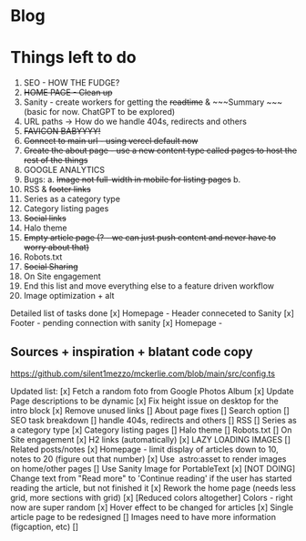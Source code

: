 # Blog 

# Things left to do

1. SEO - HOW THE FUDGE?
2. ~~HOME PAGE - Clean up~~
3. Sanity - create workers for getting the ~~readtime~~ & ~~~Summary ~~~(basic for now. ChatGPT to be explored)
4. URL paths -> How do we handle 404s, redirects and others
5. ~~FAVICON BABYYYY!~~
6. ~~Connect to main url - using vercel default now~~
7. ~~Create the about page - use a new content type called pages to host the rest of the things~~
8. GOOGLE ANALYTICS
9. Bugs:
    a. ~~Image not full-width in mobile for listing pages~~
    b. 
10. RSS & ~~footer links~~
11. Series as a category type
12. Category listing pages
13. ~~Social links~~
14. Halo theme 
15. ~~Empty article page (? - we can just push content and never have to worry about that)~~
16. Robots.txt
17. ~~Social Sharing~~
18. On Site engagement
19. End this list and move everything else to a feature driven workflow
20. Image optimization + alt


Detailed list of tasks done
[x] Homepage - Header conneceted to Sanity
[x] Footer - pending connection with sanity
[x] Homepage - 


## Sources + inspiration + blatant code copy
https://github.com/silent1mezzo/mckerlie.com/blob/main/src/config.ts


Updated list:
[x] Fetch a random foto from Google Photos Album
[x] Update Page descriptions to be dynamic
[x] Fix height issue on desktop for the intro block
[x] Remove unused links
[] About page fixes
[] Search option
[] SEO task breakdown
[] handle 404s, redirects and others
[] RSS
[] Series as a category type
[x] Category listing pages
[] Halo theme 
[] Robots.txt
[] On Site engagement
[x] H2 links (automatically)
[x] LAZY LOADING IMAGES
[] Related posts/notes
[x] Homepage - limit display of articles down to 10, notes to 20 (figure out that number)
[x] Use <Image> astro:asset to render images on home/other pages
[] Use Sanity Image for PortableText
[x] [NOT DOING] Change text from "Read more" to 'Continue reading' if the user has started reading the article, but not finished it
[x] Rework the home page (needs less grid, more sections with grid)
[x] [Reduced colors altogether] Colors - right now are super random
[x] Hover effect to be changed for articles
[x] Single article page to be redesigned
[] Images need to have more information (figcaption, etc)
[] 
